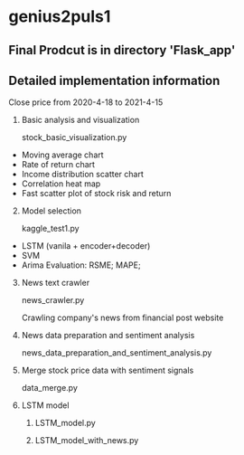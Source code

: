 # genius2puls1

## Final Prodcut is in directory 'Flask_app'

## Detailed implementation information

Close price from 2020-4-18 to 2021-4-15

1. Basic analysis and visualization

    stock_basic_visualization.py

  - Moving average chart
  - Rate of return chart
  - Income distribution scatter chart
  - Correlation heat map
  - Fast scatter plot of stock risk and return

2. Model selection

    kaggle_test1.py

  - LSTM (vanila + encoder+decoder)
  - SVM
  - Arima
    Evaluation: RSME; MAPE; 
    
3. News text crawler

    news_crawler.py

    Crawling company's news from financial post website

4. News data preparation and sentiment analysis

    news_data_preparation_and_sentiment_analysis.py
    
5. Merge stock price data with sentiment signals

    data_merge.py

5. LSTM model

    1. LSTM_model.py 

    2. LSTM_model_with_news.py
